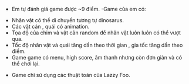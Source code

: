 * Em tự đánh giá game được ~9 điểm.
 -Game của em có:
 + Nhân vật có thể di chuyển tương tự dinosarus.
 + Các vật cản , quái có animation.
 + Tọa độ của chim và vật cản random để nhân vật luôn luôn có thể vượt qua.
 + Tốc độ nhân vật và quái tăng dần theo thời gian , gia tốc tăng dần theo điểm.
 + Game game có menu, high score, âm thanh nhưng còn đơn giản và có thể chơi lại.
 - Game chỉ sử dụng các thuật toán của Lazzy Foo.
 
